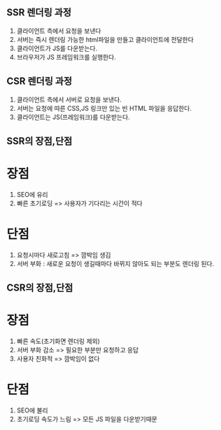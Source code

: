 ## SSR 렌더링 과정

1. 클라이언트 측에서 요청을 보낸다
2. 서버는 즉시 렌더링 가능한 html파일을 만들고 클라이언트에 전달한다
3. 클라이언트가 JS를 다운받는다.
4. 브라우저가 JS 프레임워크를 실행한다.

## CSR 렌더링 과정

1. 클라이언트 측에서 서버로 요청을 보낸다.
2. 서버는 요청에 따른 CSS,JS 링크만 있는 빈 HTML 파일을 응답한다.
3. 클라이언트는 JS(프레임워크)를 다운받는다.

## SSR의 장점,단점

# 장점

1. SEO에 유리
2. 빠른 초기로딩 => 사용자가 기다리는 시간이 적다

# 단점

1. 요청시마다 새로고침 => 깜박임 생김
2. 서버 부화 : 새로운 요청이 생길때마다 바뀌지 않아도 되는 부분도 렌더링 된다.

## CSR의 장점,단점

# 장점

1. 빠른 속도(초기화면 렌더링 제외)
2. 서버 부화 감소 => 필요한 부분만 요청하고 응답
3. 사용자 친화적 => 깜박임이 없다

# 단점

1. SEO에 불리
2. 초기로딩 속도가 느림 => 모든 JS 파일을 다운받기때문
